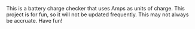 This is a battery charge checker that uses Amps as units of charge.
This project is for fun, so it will not be updated frequently.
This may not always be accruate.
Have fun!
